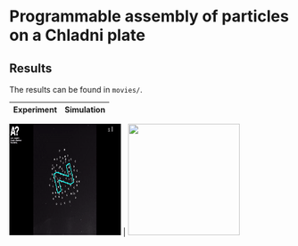 # Programmable assembly of particles on a Chladni plate

## Results
The results can be found in `movies/`.

**Experiment** | **Simulation**
------ | ------
<img src="extra/experiment.gif" data-canonical-src="extra/experiment.gif" width="200" height="200" />  
| <img src="extra/simulation.gif" data-canonical-src="extra/simulation.gif" width="200" height="200" /> 




